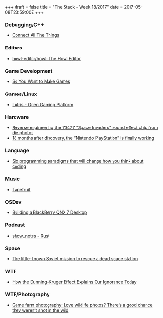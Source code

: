 +++
draft = false
title = "The Stack - Week 18/2017"
date = 2017-05-08T23:59:00Z
+++



### Debugging/C++

 - [Connect All The Things][Zerotierconnectallthethings]

[Zerotierconnectallthethings]: https://www.zerotier.com/blog/2017-05-05-theleak.shtml



### Editors

 - [howl-editor/howl: The Howl Editor][Howleditorhowlthehowleditor]

[Howleditorhowlthehowleditor]: https://github.com/howl-editor/howl



### Game Development

 - [So You Want to Make Games][Soyouwanttomakegames]

[Soyouwanttomakegames]: http://szafranek.net/blog/2017/05/04/so-you-want-to-make-games/



### Games/Linux

 - [Lutris - Open Gaming Platform][Lutrisopengamingplatform]

[Lutrisopengamingplatform]: https://lutris.net/



### Hardware

 - [Reverse engineering the 76477 "Space Invaders" sound effect chip from die photos][Reverseengineeringthe76477spaceinvaderssoundeffectchipfromdiephotos]
 - [18 months after discovery, the “Nintendo PlayStation” is finally working][18monthsafterdiscoverythenintendoplaystationisfinallyworkingarstechnica]

[Reverseengineeringthe76477spaceinvaderssoundeffectchipfromdiephotos]: http://www.righto.com/2017/04/reverse-engineering-76477-space.html
[18monthsafterdiscoverythenintendoplaystationisfinallyworkingarstechnica]: https://arstechnica.com/gaming/2017/05/success-the-nintendo-playstation-prototype-is-fully-functional/



### Language

 - [Six programming paradigms that will change how you think about coding][Sixprogrammingparadigmsthatwillchangehowyouthinkaboutcoding]

[Sixprogrammingparadigmsthatwillchangehowyouthinkaboutcoding]: http://www.ybrikman.com/writing/2014/04/09/six-programming-paradigms-that-will/




### Music

 - [Tapefruit][Tapefruitmunichzine]

[Tapefruitmunichzine]: http://www.tapefruit.com/



### OSDev

 - [Building a BlackBerry QNX 7 Desktop][Buildingablackberryqnx7desktopmemorybarrier]

[Buildingablackberryqnx7desktopmemorybarrier]: https://membarrier.wordpress.com/2017/04/12/qnx-7-desktop/



### Podcast

 - [show_notes - Rust][Shownotesrust]

[Shownotesrust]: http://www.newrustacean.com/show_notes/index.html



### Space

 - [The little-known Soviet mission to rescue a dead space station][Thelittleknownsovietmissiontorescueadeadspacestationarstechnica]

[Thelittleknownsovietmissiontorescueadeadspacestationarstechnica]: https://arstechnica.com/science/2014/09/the-little-known-soviet-mission-to-rescue-a-dead-space-station/



### WTF

 - [How the Dunning-Kruger Effect Explains Our Ignorance Today][Howthedunningkrugereffectexplainsourignorancetodayscienceofus]

[Howthedunningkrugereffectexplainsourignorancetodayscienceofus]: http://nymag.com/scienceofus/2016/07/the-internet-isnt-making-us-dumber-its-making-us-more-meta-ignorant.html



### WTF/Photography

 - [Game farm photography: Love wildlife photos? There’s a good chance they weren’t shot in the wild][Gamefarmphotographylovewildlifephotostheresagoodchancetheywerentshotinthewildquartz]

[Gamefarmphotographylovewildlifephotostheresagoodchancetheywerentshotinthewildquartz]: https://qz.com/969811/game-farm-photography-love-wildlife-photos-theres-a-good-chance-they-werent-shot-in-the-wild/



